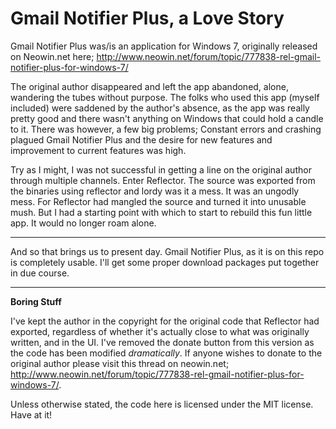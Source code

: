 Gmail Notifier Plus, a Love Story
===================

Gmail Notifier Plus was/is an application for Windows 7, originally released on Neowin.net here; http://www.neowin.net/forum/topic/777838-rel-gmail-notifier-plus-for-windows-7/

The original author disappeared and left the app abandoned, alone, wandering the tubes without purpose. The folks who used this app (myself included) were saddened by the author's absence, as the app was really pretty good and there wasn't anything on Windows that could hold a candle to it. There was however, a few big problems; Constant errors and crashing plagued Gmail Notifier Plus and the desire for new features and improvement to current features was high.

Try as I might, I was not successful in getting a line on the original author through multiple channels. Enter Reflector. The source was exported from the binaries using reflector and lordy was it a mess. It was an ungodly mess. For Reflector had mangled the source and turned it into unusable mush. But I had a starting point with which to start to rebuild this fun little app. It would no longer roam alone.

------

And so that brings us to present day. Gmail Notifier Plus, as it is on this repo is completely usable. I'll get some proper download packages put together in due course.

------

**Boring Stuff**

I've kept the author in the copyright for the original code that Reflector had exported, regardless of whether it's actually close to what was originally written, and in the UI. I've removed the donate button from this version as the code has been modified *dramatically*. If anyone wishes to donate to the original author please visit this thread on neowin.net; http://www.neowin.net/forum/topic/777838-rel-gmail-notifier-plus-for-windows-7/.

Unless otherwise stated, the code here is licensed under the MIT license. Have at it!